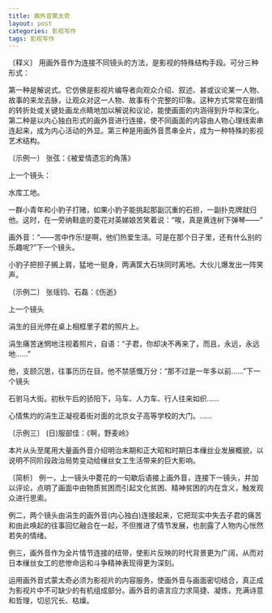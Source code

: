 ```yaml
---
title: 画外音蒙太奇
layout: post
categories: 影视写作
tags: 影视写作
---
```


〔释义〕 用画外音作为连接不同镜头的方法，是影视的特殊结构手段。可分三种形式：

第一种是解说式。它仿佛是影视片编导者向观众介绍、叙述、甚或议论某一人物、故事的来龙去脉，让观众对这一人物、故事有个完整的印象。这种方式常常在剧情的转折处或关键处画龙点睛地加以解说和议论，能使画面的内涵得到升华和深化。第二种是以内心独白形式的画外音进行连接，使不同画面的内容由人物心理线索串连起来，成为内心活动的外显。第三种是用画外音贯串全片，成为一种特殊的影视艺术结构。

〔示例一〕 张弦：《被爱情遗忘的角落》

上一个镜头：

水库工地。

一群小青年和小豹子打赌，如果小豹子能挑起那副沉重的石担，一副扑克牌就归他。这时，在一旁纳鞋底的菱花对英娣娘苦笑着说：“唉，真是黄连树下弹琴——”

画外音：“——苦中作乐!是啊，他们热爱生活。可是在那个日子里，还有什么别的乐趣呢?”下一个镜头。

小豹子把担子搁上肩，猛地一挺身，两满筐大石块同时离地。大伙儿爆发出一阵笑声。

〔示例二〕 张瑶钧、石磊：《伤逝》

上一个镜头

涓生的目光停在桌上相框里子君的照片上。

涓生痛苦迷惘地注视着照片，自语：“子君，你却决不再来了，而且，永远，永远地……”

他，支颐沉思，往事历历在目。他不禁感慨万分：“那不过是一年多以前……”下一个镜头

石驸马大街。初秋午后的骄阳下，马车、人力车、行人往来如织……

心情焦灼的涓生正凝视着街对面的北京女子高等学校的大门。……

〔示例三〕 (日)服部佳：《啊，野麦岭》

本片从头至尾用大量画外音介绍明治末期和正大昭和时期日本缫丝业发展概貌，以说明不同阶段政治局势变动给缫丝女工生活带来的巨大影响。

〔简析〕 例一，上一镜头中菱花的一句歇后语接上画外音，连接下一镜头，并加以评论，点明了画面中由物质贫困而引起文化贫困、精神贫困的内在含义，触发观众进行思索。

例二，两个镜头由涓生的画外音(内心独白)连接起来，它把现实中失去子君的痛苦和由此唤起的往事回忆融合在一起，不但推进了情节发展，也剖露了人物内心怅然若失的情绪。

例三，画外音作为全片情节连接的纽带，使影片反映的时代背景更为广阔，从而对日本缫丝女工的悲惨命运和斗争精神表现得更为深刻。

运用画外音式蒙太奇必须为影视片的内容服务，使画外音与画面密切结合，真正成为影视片中不可缺少的有机组成部分。画外音的语言应力求简捷、凝炼，充满诗意和哲理，切忌冗长、枯燥。 